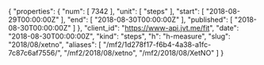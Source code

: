 {
  "properties": {
    "num": [
      7342
    ],
    "unit": [
      "steps"
    ],
    "start": [
      "2018-08-29T00:00:00Z"
    ],
    "end": [
      "2018-08-30T00:00:00Z"
    ],
    "published": [
      "2018-08-30T00:00:00Z"
    ]
  },
  "client_id": "https://www-api.jvt.me/fit",
  "date": "2018-08-30T00:00:00Z",
  "kind": "steps",
  "h": "h-measure",
  "slug": "2018/08/xetno",
  "aliases": [
    "/mf2/1d278f17-f6b4-4a38-a1fc-7c87c6af7556/",
    "/mf2/2018/08/xetno",
    "/mf2/2018/08/XetNO"
  ]
}
